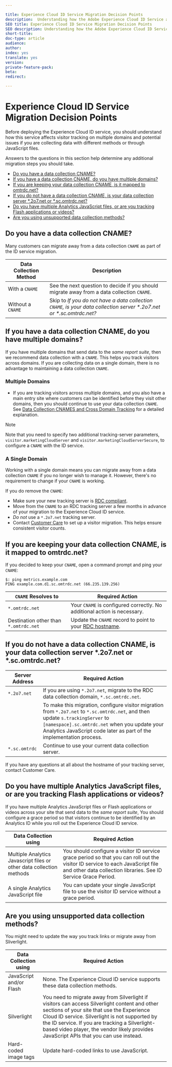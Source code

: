 ```yaml
---

title: Experience Cloud ID Service Migration Decision Points
description:  Understanding how the Adobe Experience Cloud ID Service affects visitor tracking on multiple domains and potential issues if you are collecting data with different methods or through JavaScript files
SEO title: Experience Cloud ID Service Migration Decision Points
SEO description: Understanding how the Adobe Experience Cloud ID Service affects visitor tracking on multiple domains and potential issues if you are collecting data with different methods or through JavaScript files
short-title:
doc-type: article
audience:
author:
index: yes
translate: yes
version:
private-feature-pack:
beta:
redirect:

---
```


# Experience Cloud ID Service Migration Decision Points

Before deploying the Experience Cloud ID service, you should understand how this service affects visitor tracking on multiple domains and potential issues if you are collecting data with different methods or through JavaScript files.

Answers to the questions in this section help determine any additional migration steps you should take.

+ [Do you have a data collection CNAME?](reference-analytics-migration-decisions.md)
+ [If you have a data collection CNAME, do you have multiple domains?](reference-analytics-migration-decisions.md) 
+ [If you are keeping your data collection CNAME, is it mapped to omtrdc.net?](reference-analytics-migration-decisions.md) 
+ [If you do not have a data collection CNAME, is your data collection server \*.2o7.net or \*.sc.omtrdc.net?](reference-analytics-migration-decisions.md) 
+ [Do you have multiple Analytics JavaScript files, or are you tracking Flash applications or videos?](reference-analytics-migration-decisions.md) 
+ [Are you using unsupported data collection methods?](reference-analytics-migration-decisions.md) 

## Do you have a data collection CNAME?

Many customers can migrate away from a data collection `CNAME` as part of the ID service migration.

| Data Collection Method | Description                                                                                                          |
| ---------------------- | -------------------------------------------------------------------------------------------------------------------- |
| With a `CNAME`         | See the next question to decide if you should migrate away from a data collection `CNAME`.                             |
| Without a `CNAME`      | Skip to *If you do not have a data collection `CNAME`, is your data collection server \*.2o7.net or \*.sc.omtrdc.net?* |

## If you have a data collection CNAME, do you have multiple domains?

If you have multiple domains that send data to the *same report suite*, then we recommend data collection with a `CNAME`. This helps you track visitors across domains. If you are collecting data on a single domain, there is no advantage to maintaining a data collection `CNAME`.

### Multiple Domains

+ If you are tracking visitors across multiple domains, and you also have a main entry site where customers can be identified before they visit other domains, then you should continue to use your data collection `CNAME`. See [Data Collection CNAMES and Cross Domain Tracking](mcvid_cname.html#) for a detailed explanation.

>[!NOTE]
>Note that you need to specify two additional tracking-server parameters, `visitor.marketingCloudServer` and `visitor.marketingCloudServerSecure`, to configure a `CNAME` with the ID service.

### A Single Domain

Working with a single domain means you can migrate away from a data collection `CNAME` if you no longer wish to manage it. However, there's no requirement to change if your `CNAME` is working.

If you do remove the `CNAME`:

+ Make sure your new tracking server is [RDC compliant](https://marketing.adobe.com/resources/help/en_US/whitepapers/rdc/).
+ Move from the `CNAME` to an RDC tracking server a few months in advance of your migration to the Experience Cloud ID service.
+ *Do not* use a `*.2o7.net` tracking server.
+ Contact [Customer Care](https://helpx.adobe.com/marketing-cloud/contact-support.html) to set up a visitor migration. This helps ensure consistent visitor counts.

## If you are keeping your data collection CNAME, is it mapped to omtrdc.net?

If you decided to keep your `CNAME`, open a command prompt and ping your `CNAME`:

```
$: ping metrics.example.com
PING example.com.d1.sc.omtrdc.net (66.235.139.256)
```

| `CNAME` Resolves to                     | Required Action                                                                                                             |
| ------------------------------------- | --------------------------------------------------------------------------------------------------------------------------- |
| `*.omtrdc.net`                        | Your `CNAME` is configured correctly. No additional action is necessary.                                                      |
| Destination other than `*.omtrdc.net` | Update the `CNAME` record to point to your [RDC hostname](https://marketing.adobe.com/resources/help/en_US/whitepapers/rdc/). |

## If you do not have a data collection CNAME, is your data collection server \*.2o7.net or \*.sc.omtrdc.net?
| Server Address | Required Action                                                                                                                                                                                                                                                                                                                                              |
| -------------- | ------------------------------------------------------------------------------------------------------------------------------------------------------------------------------------------------------------------------------------------------------------------------------------------------------------------------------------------------------------ |
| `*.2o7.net`    | If you are using `*.2o7.net`, migrate to the RDC data collection domain, `*.sc.omtrdc.net`.                                                                                                                                                                                                                                                                  |
|                | To make this migration, configure visitor migration from `*.2o7.net` to `*.sc.omtrdc.net`, and then update `s.trackingServer` to `[namespace].sc.omtrdc.net` when you update your Analytics JavaScript code later as part of the implementation process. |
| `*.sc.omtrdc`  | Continue to use your current data collection server.     |                                                 

If you have any questions at all about the hostname of your tracking server, contact Customer Care.

## Do you have multiple Analytics JavaScript files, or are you tracking Flash applications or videos?

If you have multiple Analytics JavaScript files or Flash applications or videos across your site that send data to the *same report suite*, You should configure a grace period so that visitors continue to be identified by an Analytics ID while you roll out the Experience Cloud ID service.

| Data Collection using                                                | Required Action                                                                                                                                                                                  |
| -------------------------------------------------------------------- | ------------------------------------------------------------------------------------------------------------------------------------------------------------------------------------------------ |
| Multiple Analytics Javascript files or other data collection methods | You should configure a visitor ID service grace period so that you can roll out the visitor ID service to each JavaScript file and other data collection libraries. See ID Service Grace Period. |
| A single Analytics JavaScript file                                   | You can update your single JavaScript file to use the visitor ID service without a grace period.                                                                                                 |
## Are you using unsupported data collection methods?

You might need to update the way you track links or migrate away from Sliverlight.

| Data Collection using   | Required Action                                                                                                                                                                                                                                                                                                                           |
| ----------------------- | ----------------------------------------------------------------------------------------------------------------------------------------------------------------------------------------------------------------------------------------------------------------------------------------------------------------------------------------- |
| JavaScript and/or Flash | None. The Experience Cloud ID service supports these data collection methods.                                                                                                                                                                                                                                                             |
| Silverlight             | You need to migrate away from Silverlight if visitors can access Silverlight content and other sections of your site that use the Experience Cloud ID service. Silverlight is not supported by the ID service. If you are tracking a Silverlight-based video player, the vendor likely provides JavaScript APIs that you can use instead. |
| Hard-coded image tags   | Update hard-coded links to use JavaScript.                                                                                                                                                                                                                                                                                                |

